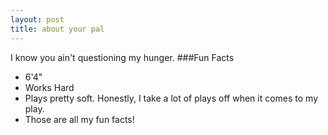 ```yaml
---
layout: post
title: about your pal
---
```

I know you ain't questioning my hunger.
###Fun Facts
-	6'4"
-	Works Hard
-	Plays pretty soft. Honestly, I take a lot of plays off when it comes to my play.
-	Those are all my fun facts!